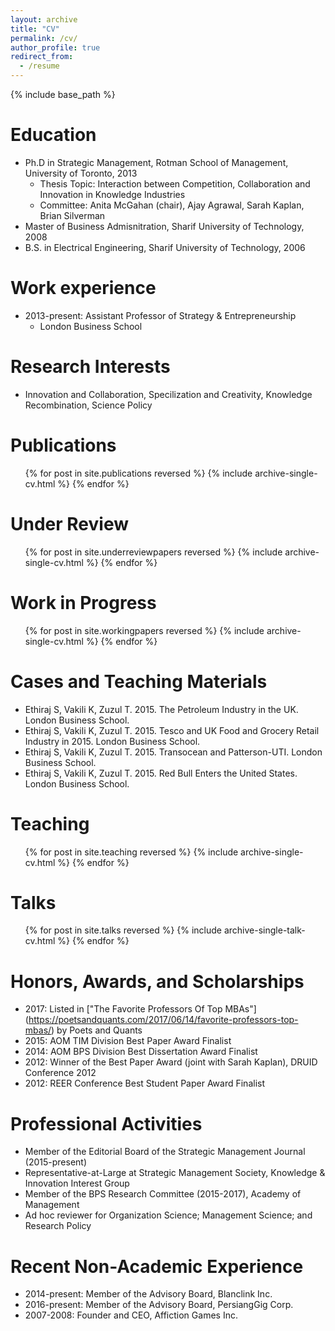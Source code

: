 ```yaml
---
layout: archive
title: "CV"
permalink: /cv/
author_profile: true
redirect_from:
  - /resume
---
```


{% include base_path %}

Education
======
* Ph.D in Strategic Management, Rotman School of Management, University of Toronto, 2013 
  * Thesis Topic: Interaction between Competition, Collaboration and Innovation in Knowledge Industries
  * Committee: Anita McGahan (chair), Ajay Agrawal, Sarah Kaplan, Brian Silverman
* Master of Business Admisnitration, Sharif University of Technology, 2008
* B.S. in Electrical Engineering, Sharif University of Technology, 2006

Work experience
======
* 2013-present: Assistant Professor of Strategy & Entrepreneurship
  * London Business School
  
Research Interests
======
* Innovation and Collaboration, Specilization and Creativity, Knowledge Recombination, Science Policy

Publications
======
  <ul>{% for post in site.publications reversed %}
    {% include archive-single-cv.html %}
  {% endfor %}</ul>

Under Review
======
  <ul>{% for post in site.underreviewpapers reversed %}
    {% include archive-single-cv.html %}
  {% endfor %}</ul>

Work in Progress
======
  <ul>{% for post in site.workingpapers reversed %}
    {% include archive-single-cv.html %}
  {% endfor %}</ul>

Cases and Teaching Materials
======
* Ethiraj S, Vakili K, Zuzul T. 2015. The Petroleum Industry in the UK. London Business School.
* Ethiraj S, Vakili K, Zuzul T. 2015. Tesco and UK Food and Grocery Retail Industry in 2015. London Business School.
* Ethiraj S, Vakili K, Zuzul T. 2015. Transocean and Patterson-UTI. London Business School.
* Ethiraj S, Vakili K, Zuzul T. 2015. Red Bull Enters the United States. London Business School.

Teaching
======
  <ul>{% for post in site.teaching reversed %}
    {% include archive-single-cv.html %}
  {% endfor %}</ul>

Talks
======
  <ul>{% for post in site.talks reversed %}
    {% include archive-single-talk-cv.html %}
  {% endfor %}</ul>
  
Honors, Awards, and Scholarships
======
* 2017: Listed in ["The Favorite Professors Of Top MBAs"] (https://poetsandquants.com/2017/06/14/favorite-professors-top-mbas/) by Poets and Quants
* 2015: AOM TIM Division Best Paper Award Finalist
* 2014: AOM BPS Division Best Dissertation Award Finalist
* 2012: Winner of the Best Paper Award (joint with Sarah Kaplan), DRUID Conference 2012
* 2012: REER Conference Best Student Paper Award Finalist

Professional Activities
======
* Member of the Editorial Board of the Strategic Management Journal (2015-present)
* Representative-at-Large at Strategic Management Society, Knowledge & Innovation Interest Group
* Member of the BPS Research Committee (2015-2017), Academy of Management
* Ad hoc reviewer for Organization Science; Management Science; and Research Policy

Recent Non-Academic Experience
======
* 2014-present: Member of the Advisory Board, Blanclink Inc.
* 2016-present: Member of the Advisory Board, PersiangGig Corp.
* 2007-2008: Founder and CEO, Affiction Games Inc.

